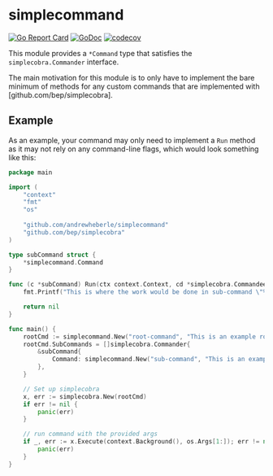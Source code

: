 # simplecommand

[![Go Report Card](https://goreportcard.com/badge/github.com/andrewheberle/simplecommand)](https://goreportcard.com/report/github.com/andrewheberle/simplecommand)
[![GoDoc](https://godoc.org/github.com/andrewheberle/simplecommand?status.svg)](https://godoc.org/github.com/andrewheberle/simplecommand)
[![codecov](https://codecov.io/gh/andrewheberle/simplecommand/graph/badge.svg?token=JEFWB2U0GY)](https://codecov.io/gh/andrewheberle/simplecommand)

This module provides a `*Command` type that satisfies the `simplecobra.Commander` interface.

The main motivation for this module is to only have to implement the bare minimum of methods for any custom commands that are implemented with [github.com/bep/simplecobra].

## Example

As an example, your command may only need to implement a `Run` method as it may not rely on any command-line flags, which would look something like this:

```go
package main

import (
    "context"
    "fmt"
    "os"
    
    "github.com/andrewheberle/simplecommand"
    "github.com/bep/simplecobra"
)

type subCommand struct {
    *simplecommand.Command
}

func (c *subCommand) Run(ctx context.Context, cd *simplecobra.Commandeer, args []string) error {
    fmt.Printf("This is where the work would be done in sub-command \"%s\" for \"%s\"\n", c.Name(), cd.Root.Command.Name())

    return nil
}

func main() {
    rootCmd := simplecommand.New("root-command", "This is an example root-command")
    rootCmd.SubCommands = []simplecobra.Commander{
        &subCommand{
            Command: simplecommand.New("sub-command", "This is an example sub-command"),
        },
    }

    // Set up simplecobra
    x, err := simplecobra.New(rootCmd)
    if err != nil {
        panic(err)
    }

    // run command with the provided args
    if _, err := x.Execute(context.Background(), os.Args[1:]); err != nil {
        panic(err)
    }
}
```
